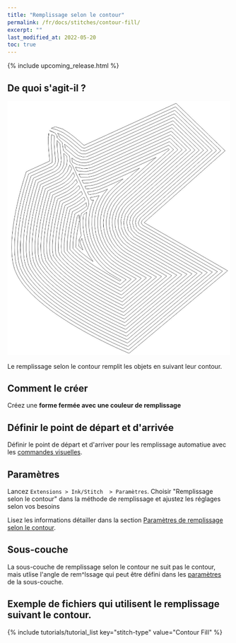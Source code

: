 ```yaml
---
title: "Remplissage selon le contour"
permalink: /fr/docs/stitches/contour-fill/
excerpt: ""
last_modified_at: 2022-05-20
toc: true
---
```

{% include upcoming_release.html %}

## De quoi s'agit-il ?

![Contour fill detail](/assets/images/docs/contour-fill-detail.jpg)

Le remplissage selon le contour remplit les objets en suivant leur contour.


## Comment le créer

Créez une **forme fermée avec une couleur de remplissage**



## Définir le point de départ et d'arrivée
Définir le point de départ et d'arriver pour les remplissage automatiue avec les [commandes visuelles](/fr/docs/commands/).

## Paramètres

Lancez `Extensions > Ink/Stitch  > Paramètres`. Choisir "Remplissage selon le contour" dans la méthode de remplissage et ajustez les réglages selon vos besoins

Lisez les informations détailler dans la section  [Paramètres de remplissage selon le contour](/docs/params/#contour-fill-params).

## Sous-couche

La sous-couche de remplissage selon le contour ne suit pas le contour, mais utlise l'angle de rem^lssage qui peut être défini dans les 
[paramètres](/docs/params/#fill-underlay) de la sous-couche.

## Exemple de fichiers qui utilisent le remplissage suivant le contour.
{% include tutorials/tutorial_list key="stitch-type" value="Contour Fill" %}
